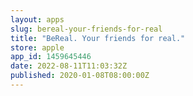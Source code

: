 ```yaml
---
layout: apps
slug: bereal-your-friends-for-real
title: "BeReal. Your friends for real."
store: apple
app_id: 1459645446
date: 2022-08-11T11:03:32Z
published: 2020-01-08T08:00:00Z
---
```

